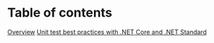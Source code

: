 # Table of contents

[Overview](./01-overview.md)
[Unit test best practices with .NET Core and .NET Standard](./02-unit-testing-best-practices.md)
